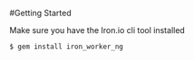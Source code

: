 #Getting Started

Make sure you have the Iron.io cli tool installed

```sh
$ gem install iron_worker_ng
```

